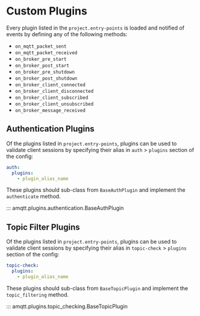 # Custom Plugins

Every plugin listed in the `project.entry-points` is loaded and notified of events
by defining any of the following methods:  

- `on_mqtt_packet_sent`
- `on_mqtt_packet_received`
- `on_broker_pre_start`
- `on_broker_post_start`
- `on_broker_pre_shutdown`
- `on_broker_post_shutdown`
- `on_broker_client_connected`
- `on_broker_client_disconnected`
- `on_broker_client_subscribed`
- `on_broker_client_unsubscribed`
- `on_broker_message_received`


## Authentication Plugins

Of the plugins listed in `project.entry-points`, plugins can be used to validate client sessions
by specifying their alias in `auth` > `plugins` section of the config:

```yaml
auth:
  plugins:
    - plugin_alias_name
```

These plugins should sub-class from `BaseAuthPlugin` and implement the `authenticate` method.

::: amqtt.plugins.authentication.BaseAuthPlugin

## Topic Filter Plugins

Of the plugins listed in `project.entry-points`, plugins can be used to validate client sessions
by specifying their alias in `topic-check` > `plugins` section of the config:

```yaml
topic-check:
  plugins:
    - plugin_alias_name
```

These plugins should sub-class from `BaseTopicPlugin` and implement the `topic_filtering` method.


::: amqtt.plugins.topic_checking.BaseTopicPlugin

